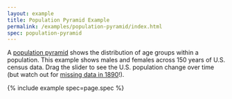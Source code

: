 ```yaml
---
layout: example
title: Population Pyramid Example
permalink: /examples/population-pyramid/index.html
spec: population-pyramid
---
```


A [population pyramid](https://en.wikipedia.org/wiki/Population_pyramid) shows the distribution of age groups within a population. This example shows males and females across 150 years of U.S. census data. Drag the slider to see the U.S. population change over time (but watch out for [missing data in 1890](https://en.wikipedia.org/wiki/1890_United_States_Census)!).

{% include example spec=page.spec %}
